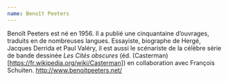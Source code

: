 ```yaml
---
name: Benoît Peeters
---
```

Benoît Peeters est né en 1956. Il a publié une cinquantaine d’ouvrages, traduits en de nombreuses langues. Essayiste, biographe de Hergé, Jacques Derrida et Paul Valéry, il est aussi le scénariste de la célèbre série de bande dessinée *Les Cités obscures* (éd. (Casterman)[https://fr.wikipedia.org/wiki/Casterman]) en collaboration avec François Schuiten. http://www.benoitpeeters.net/ 
